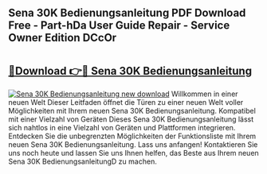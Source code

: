 ## Sena 30K Bedienungsanleitung PDF Download Free - Part-hDa User Guide Repair - Service Owner Edition DCcOr

# <h2><a href="http://df4rzuh.blite.top/?on=Sena+30K+Bedienungsanleitung">🔗Download 👉🔴 Sena 30K Bedienungsanleitung</a></h2>

[![Sena 30K Bedienungsanleitung new download](https://i.imgur.com/lujVjoI.png)](http://df4rzuh.blite.top/?on=Sena+30K+Bedienungsanleitung)
Willkommen in einer neuen Welt Dieser Leitfaden öffnet die Türen zu einer neuen Welt voller Möglichkeiten mit Ihrem neuen Sena 30K Bedienungsanleitung. Kompatibel mit einer Vielzahl von Geräten Dieses Sena 30K Bedienungsanleitung lässt sich nahtlos in eine Vielzahl von Geräten und Plattformen integrieren. Entdecken Sie die unbegrenzten Möglichkeiten der Funktionsliste mit Ihrem neuen Sena 30K Bedienungsanleitung. Lass uns anfangen! Kontaktieren Sie uns noch heute und lassen Sie uns Ihnen helfen, das Beste aus Ihrem neuen Sena 30K BedienungsanleitungD zu machen.
